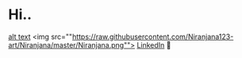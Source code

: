 # Hi..
[alt text](https://github.com/Niranjana123-art/Niranjana/blob/main/Niranjana.png)
<img src=""https://raw.githubusercontent.com/Niranjana123-art/Niranjana/master/Niranjana.png"">
<a href="https://www.linkedin.com/in/monicampowell/">LinkedIn</a> 💼
